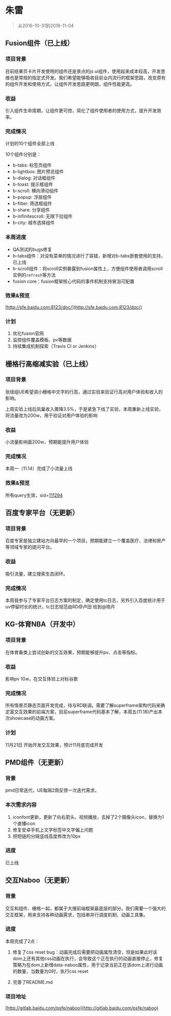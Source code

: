# 朱雷

> 从2016-10-31到2016-11-04

## Fusion组件（已上线）

### 项目背景

目前结果页卡片开发使用的组件还是景点的js ui组件，使用起来成本较高，开发思维也是常规的指定式开发。我们希望能够吸收目前业内流行的框架思路，改变原有的组件开发和使用方式，让组件开发思路更明朗，组件性能更高。

### 收益

引入组件生命周期，让组件更可控，简化了组件使用者的使用方式，提升开发效率。

### 完成情况

计划的10个组件全部上线

10个组件分别是：

- b-tabs: 标签页组件
- b-lightbox: 图片预览组件
- b-dialog: 对话框组件
- b-toast: 提示框组件
- b-scroll: 横向滑动组件
- b-popup: 浮层组件
- b-filter: 筛选框组件
- b-share: 分享组件
- b-infinitescroll: 无限下拉组件
- b-city: 城市选择组件

### 本周进度

- QA测试的bugs修复
- b-tabs组件：对没有菜单的情况进行了容错，新增对b-tabs嵌套使用的支持，已上线
- b-scroll组件：将scroll实例暴露到fusion属性上，方便组件使用者调用scroll实例的`refresh`等方法
- fusion core：fusion框架核心代码的事件机制支持冒泡可配置


### 效果&预览

[http://sfe.baidu.com:8123/doc/](http://sfe.baidu.com:8123/doc/)

### 计划

1. 优化fusion官网
1. 监控组件覆盖模板、pv等数据
1. 持续集成机制探索（Travis CI or Jenkins）

## 栅格行高缩减实验（已上线）

### 项目背景

张瑶组UE希望调小栅格中文字的行高，通过实验来验证行高对用户体验和收入的影响。

上周实验上线后凤巢收入骤降3.5%，于是紧急下线了实验，本周重新上线实验，将流量改为200w，用于验证对用户体验的影响

### 收益

小流量影响面200w，预期能提升用户体验

### 完成情况

本周一（11.14）完成了小流量上线

### 效果&预览

所有query生效，sid=[111294](http://sample.baidu.com/index.php/sample/task/tasklist/find_type/sample_id/find_key/111294)

## 百度专家平台（无更新）

### 项目背景

百度专家是独立建站方向最早的一个项目，预期能建立一个覆盖医疗、法律和房产等领域专家的提问平台。

### 收益

吸引流量，建立搜索生态闭环。

### 完成情况

本周我参与了专家平台日志方案的制定，确定使用tc日志，另外引入百度统计用于uv停留时长的统计。tc日志规范由RD@卢田 给到@晓卉

## KG-体育NBA（开发中）

### 项目背景

在体育垂类上尝试创新的交互效果，预期能够提升pv、点击等指标。

### 收益

影响pv 10w，在交互体验上对标谷歌

### 完成情况

所有情景页静态页面开发完成，待与RD联调。需要了解superframe架构代码来确定富交互效果的前端方案，目前superframe代码基本了解，本周五(11.18)产出本次showcase的动画方案。

### 计划

11月21日 开始开发交互效果，预计11月底完成开发

## PMD组件（无更新）

### 背景

pmd日常迭代，UE每隔2周反馈一次迭代需求。

### 本次需求内容

1. iconfont更新，更新了向右箭头、视频播放，去掉了2个摄像头icon，替换为1个直播icon 
1. 修复安卓手机上文字标签中文字偏上问题
1. 把短链的分隔竖线高度修改为10px

### 进度

已上线

## 交互Naboo（无更新）

### 背景

交互和组件、栅格一起，都属于大搜前端框架最底层的部分。我们需要一个强大的交互框架，用来支持各种动画需求，包括串并行调度机制、动画工具集。

### 进度

本周完成了2点：

1. 修复了css reset bug：动画完成后需要把动画属性清空，但是如果此时该dom上还有其他css动画在执行，会导致这个正在执行的动画直接停止，修复策略为在dom上新增data-naboo属性，用于记录当前正在该dom上进行动画的数量，当数量为0时，执行css reset

1. 完善了README.md

### 项目地址

[http://gitlab.baidu.com/psfe/naboo](http://gitlab.baidu.com/psfe/naboo)


